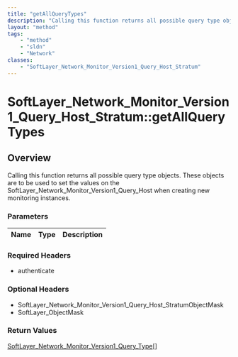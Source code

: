 ```yaml
---
title: "getAllQueryTypes"
description: "Calling this function returns all possible query type objects. These objects are to be used to set the values on the Sof... "
layout: "method"
tags:
    - "method"
    - "sldn"
    - "Network"
classes:
    - "SoftLayer_Network_Monitor_Version1_Query_Host_Stratum"
---
```

# SoftLayer_Network_Monitor_Version1_Query_Host_Stratum::getAllQueryTypes
## Overview 
Calling this function returns all possible query type objects. These objects are to be used to set the values on the SoftLayer_Network_Monitor_Version1_Query_Host when creating new monitoring instances. 

### Parameters 
|Name | Type | Description |
| --- | --- | --- |


### Required Headers
* authenticate

### Optional Headers
* SoftLayer_Network_Monitor_Version1_Query_Host_StratumObjectMask
* SoftLayer_ObjectMask

### Return Values
<a href='/reference/datatypes/SoftLayer_Network_Monitor_Version1_Query_Type'>SoftLayer_Network_Monitor_Version1_Query_Type[] </a>

